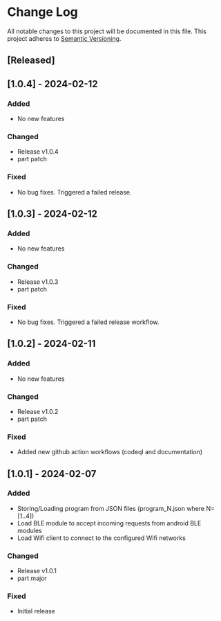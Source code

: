 # Change Log

All notable changes to this project will be documented in this file.
This project adheres to [Semantic Versioning](http://semver.org/).

## [Released]

## [1.0.4] - 2024-02-12

### Added
- No new features

### Changed
- Release v1.0.4
- part patch

### Fixed
- No bug fixes. Triggered a failed release.

## [1.0.3] - 2024-02-12

### Added
- No new features

### Changed
- Release v1.0.3
- part patch

### Fixed
- No bug fixes. Triggered a failed release workflow.

## [1.0.2] - 2024-02-11

### Added
- No new features

### Changed
- Release v1.0.2
- part patch

### Fixed
- Added new github action workflows (codeql and documentation)

## [1.0.1] - 2024-02-07

### Added
- Storing/Loading program from JSON files (program_N.json where N=[1..4])
- Load BLE module to accept incoming requests from android BLE modules
- Load Wifi client to connect to the configured Wifi networks

### Changed
- Release v1.0.1
- part major

### Fixed
- Initial release
